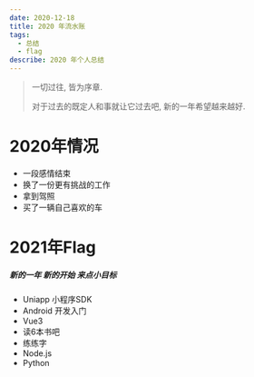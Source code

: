 ```yaml
---
date: 2020-12-18
title: 2020 年流水账
tags:
  - 总结
  - flag
describe: 2020 年个人总结
---
```


> 一切过往, 皆为序章.
>
> 对于过去的既定人和事就让它过去吧, 新的一年希望越来越好.

# 2020年情况
 - 一段感情结束
 - 换了一份更有挑战的工作
 - 拿到驾照
 - 买了一辆自己喜欢的车




# 2021年Flag
##### 新的一年 新的开始 来点小目标

 - Uniapp 小程序SDK
 - Android 开发入门
 - Vue3
 - 读6本书吧
 - 练练字
 - Node.js
 - Python

<Comment/>
